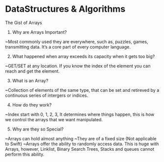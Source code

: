 # DataStructures & Algorithms
 The Gist of Arrays

1. Why are Arrays Important?

~Most commonly used they are everywhere, such as, puzzles, games, transmitting data. It’s a core part of every computer language. 

2. What happened when array exceeds its capacity when it gets too big?

~GET/SET at any location. If you know the index of the element you can reach and get the element. 

3. What is an Array?

~Collection of elements of the same type, that can be set and retireved by a continuous series of intergers or indices.

4. How do they work? 

~Index start with 0, 1, 2, 3, It determines where things happen, this is how we control the arrays that we want manipulated. 

5. Why are they so Special?

~Arrays can hold almost anything
~They are of a fixed size (Not applicable to Swift)
~Arrays offer the ability to randomly access data. This is huge with Arrays, however, Linklist, Binary Search Trees, Stacks and queues cannot perform this ability. 

